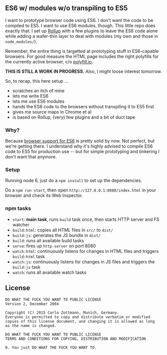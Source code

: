 ## ES6 w/ modules w/o transpiling to ES5

I want to prototype browser code using ES6. I don't want the code to be compiled
to ES5. I want to use ES6 modules, though. This little repo does exactly that: I
set up [Rollup](http://rollupjs.org/) with a few plugins to leave the ES6 code
alone while adding a wafer-thin layer to deal with modules (my own and those in
`node_modules/`).

Remember, the entire thing is targetted at prototyping stuff in ES6-capable
browsers. For good measure the HTML page includes the right polyfills for the
currently active browser, c/o [polyfill.io](https://polyfill.io/v2/docs/).

**THIS IS STILL A WORK IN PROGRESS.** Also, I might loose interest tomorrow.

So, to recap, this here setup …

- scratches an itch of mine
- lets me write ES6
- lets me use ES6 modules
- hands the ES6 code to the browsers without transpiling it to ES5 first
- gives me source maps in Chrome et al
- is based on Rollup, (very) few plugins and a bit of duct tape


### Why?

Because [browser support for ES6](http://kangax.github.io/compat-table/es6/) is
pretty solid by now.  Not perfect, but we're getting there.  I understand why
it's highly advised to compile ES6 code to ES5 for production use -- but for
simple prototyping and tinkering I don't want that anymore.


### Setup

Running node 6, just do a `npm install` to set up the dependencies.

Do a `npm run start`, then open `http://127.0.0.1:8080/index.html` in your
browser and check its Web Inspector.


### npm tasks

- `start`: **main task**, runs `build` task once, then starts HTTP server and
  FS watcher
- `build:html`: copies all HTML files in `src/` to `dist/`
- `build:js`: generates the JS bundle in `dist/`
- `build`: runs all available build tasks
- `serve`: fires up `http-server` on port 8080
- `watch:html`: continuously listens for changes in HTML files and triggers
  `build:html` task
- `watch:js`: continuously listens for changes in JS files and triggers the
  `build:js` task
- `watch`: runs all available watch tasks


## License

    DO WHAT THE FUCK YOU WANT TO PUBLIC LICENSE
    Version 2, December 2004

    Copyright (C) 2015 Carlo Zottmann, Munich, Germany.
    Everyone is permitted to copy and distribute verbatim or modified
    copies of this license document, and changing it is allowed as long
    as the name is changed.

    DO WHAT THE FUCK YOU WANT TO PUBLIC LICENSE
    TERMS AND CONDITIONS FOR COPYING, DISTRIBUTION AND MODIFICATION

    0. You just DO WHAT THE FUCK YOU WANT TO.
